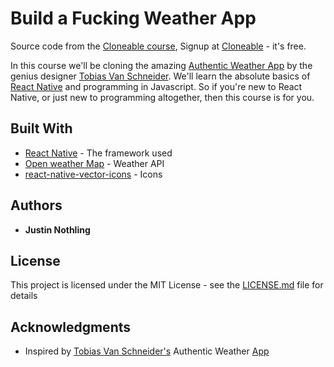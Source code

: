 # Build a Fucking Weather App

Source code from the <a href='https://cloneable.io/'>Cloneable course</a>, Signup at <a href='https://cloneable.io/'>Cloneable</a> - it's free.

In this course we'll be cloning the amazing <a href='http://authenticweather.com/'>Authentic Weather App<a> by the genius designer <a href='http://www.vanschneider.com/'>Tobias Van Schneider</a>. We'll learn the absolute basics of <a href='https://medium.com/@JustinNothling/why-you-should-learn-react-native-3c1478e6d7f4'>React Native</a> and programming in Javascript. So if you're new to React Native, or just new to programming altogether, then this course is for you.

## Built With

* [React Native](http://www.dropwizard.io/1.0.2/docs/) - The framework used
* [Open weather Map](https://openweathermap.org/) - Weather API
* [react-native-vector-icons](https://github.com/oblador/react-native-vector-icons) - Icons

## Authors

* **Justin Nothling**

## License

This project is licensed under the MIT License - see the [LICENSE.md](LICENSE.md) file for details

## Acknowledgments

* Inspired by <a href='http://www.vanschneider.com/'>Tobias Van Schneider's</a> Authentic Weather <a href='http://authenticweather.com/'>App<a>

